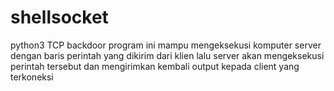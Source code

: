 # shellsocket
python3 TCP backdoor program ini mampu mengeksekusi komputer server dengan baris perintah yang dikirim dari klien lalu server akan mengeksekusi perintah tersebut dan mengirimkan kembali output kepada client yang terkoneksi
